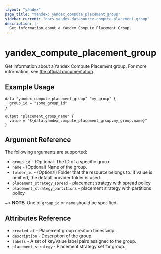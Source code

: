 ```yaml
---
layout: "yandex"
page_title: "Yandex: yandex_compute_placement_group"
sidebar_current: "docs-yandex-datasource-compute-placement-group"
description: |-
  Get information about a Yandex Compute Placement Group.
---
```


# yandex\_compute\_placement_group

Get information about a Yandex Compute Placement group. For more information, see
[the official documentation](https://cloud.yandex.com/docs/compute/concepts/placement-groups).

## Example Usage

```hcl
data "yandex_compute_placement_group" "my_group" {
  group_id = "some_group_id"
}

output "placement_group_name" {
  value = "${data.yandex_compute_placement_group.my_group.name}"
}
```

## Argument Reference

The following arguments are supported:

* `group_id` - (Optional) The ID of a specific group.
* `name` - (Optional) Name of the group.
* `folder_id` - (Optional) Folder that the resource belongs to. If value is omitted, the default provider folder is used.
* `placement_strategy_spread` - placement strategy with spread policy
* `placement_strategy_partitions` - placement strategy with partitions policy

~> **NOTE:** One of `group_id` or `name` should be specified.

## Attributes Reference

* `created_at` - Placement group creation timestamp.
* `description` - Description of the group.
* `labels` - A set of key/value label pairs assigned to the group.
* `placement_strategy` - Placement strategy set for group.
